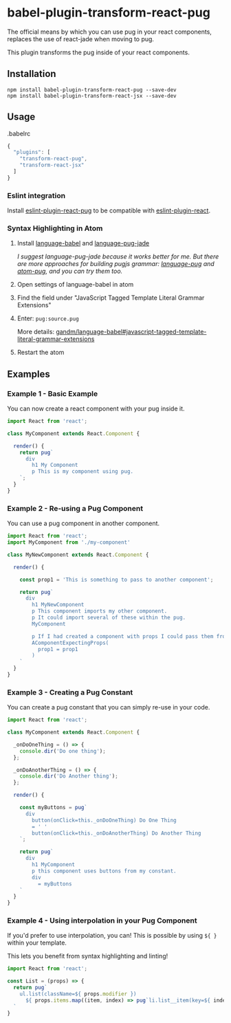 # babel-plugin-transform-react-pug

The official means by which you can use pug in your react components, replaces the use of react-jade when moving to pug.

This plugin transforms the pug inside of your react components.

## Installation
```
npm install babel-plugin-transform-react-pug --save-dev
npm install babel-plugin-transform-react-jsx --save-dev
```
## Usage
.babelrc
```js
{
  "plugins": [
    "transform-react-pug",
    "transform-react-jsx"
  ]
}
```

### Eslint integration

Install [eslint-plugin-react-pug](https://github.com/ezhlobo/eslint-plugin-react-pug) to be compatible with [eslint-plugin-react](https://github.com/yannickcr/eslint-plugin-react).

### Syntax Highlighting in Atom

1. Install [language-babel](https://atom.io/packages/language-babel) and [language-pug-jade](https://atom.io/packages/language-pug-jade)

   *I suggest language-pug-jade because it works better for me. But there are more approaches for building pugjs grammar: [language-pug](https://atom.io/packages/language-pug) and [atom-pug](https://atom.io/packages/atom-pug), and you can try them too.*
   
3. Open settings of language-babel in atom
4. Find the field under "JavaScript Tagged Template Literal Grammar Extensions"
5. Enter: `pug:source.pug`

   More details: [gandm/language-babel#javascript-tagged-template-literal-grammar-extensions](https://github.com/gandm/language-babel#javascript-tagged-template-literal-grammar-extensions)

6. Restart the atom

## Examples

### Example 1 - Basic Example

You can now create a react component with your pug inside it.

```js
import React from 'react';

class MyComponent extends React.Component {

  render() {
    return pug`
      div
        h1 My Component
        p This is my component using pug.
    `;
  }
}
```

### Example 2 - Re-using a Pug Component

You can use a pug component in another component.

```js
import React from 'react';
import MyComponent from './my-component'

class MyNewComponent extends React.Component {

  render() {

    const prop1 = 'This is something to pass to another component';

    return pug`
      div
        h1 MyNewComponent
        p This component imports my other component.
        p It could import several of these within the pug.
        MyComponent

        p If I had created a component with props I could pass them from this component.
        AComponentExpectingProps(
          prop1 = prop1
        )
    `
  }
}
```

### Example 3 - Creating a Pug Constant

You can create a pug constant that you can simply re-use in your code.

```js
import React from 'react';

class MyComponent extends React.Component {

  _onDoOneThing = () => {
    console.dir('Do one thing');
  };

  _onDoAnotherThing = () => {
    console.dir('Do Another thing');
  };

  render() {

    const myButtons = pug`
      div
        button(onClick=this._onDoOneThing) Do One Thing
        = ' '
        button(onClick=this._onDoAnotherThing) Do Another Thing
    `;

    return pug`
      div
        h1 MyComponent
        p this component uses buttons from my constant.
        div
          = myButtons
    `
  }
}
```

### Example 4 - Using interpolation in your Pug Component

If you'd prefer to use interpolation, you can! This is possible by using `${ }` within your template.

This lets you benefit from syntax highlighting and linting!

```js
import React from 'react';

const List = (props) => {
  return pug`
    ul.list(className=${ props.modifier })
      ${ props.items.map((item, index) => pug`li.list__item(key=${ index }) ${ item }` ) }
  `
}
```

